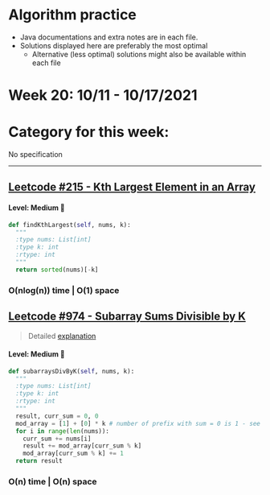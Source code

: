 # Algorithm practice

* Java documentations and extra notes are in each file.
* Solutions displayed here are preferably the most optimal
  * Alternative (less optimal) solutions might also be available within each 
  file

# Week 20: 10/11 - 10/17/2021

# Category for this week:
No specification

---

## [Leetcode #215 - Kth Largest Element in an Array](https://leetcode.com/problems/kth-largest-element-in-an-array/)

#### Level: Medium 📘

```python
def findKthLargest(self, nums, k):
  """
  :type nums: List[int]
  :type k: int
  :rtype: int
  """
  return sorted(nums)[-k]
```

### O(nlog(n)) time | O(1) space

## [Leetcode #974 - Subarray Sums Divisible by K](https://leetcode.com/problems/subarray-sums-divisible-by-k/)
> Detailed [explanation](https://leetcode.com/problems/subarray-sums-divisible-by-k/discuss/413234/DETAILED-WHITEBOARD!-BEATS-100-(Do-you-really-want-to-understand-It))

#### Level: Medium 📘

```python
def subarraysDivByK(self, nums, k):
  """
  :type nums: List[int]
  :type k: int
  :rtype: int
  """
  result, curr_sum = 0, 0
  mod_array = [1] + [0] * k # number of prefix with sum = 0 is 1 - see explanation
  for i in range(len(nums)):
    curr_sum += nums[i]
    result += mod_array[curr_sum % k]
    mod_array[curr_sum % k] += 1
  return result
```

### O(n) time | O(n) space
